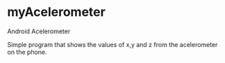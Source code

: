 # myAcelerometer
Android Acelerometer

Simple program that shows the values of x,y and z from the acelerometer on the phone.
